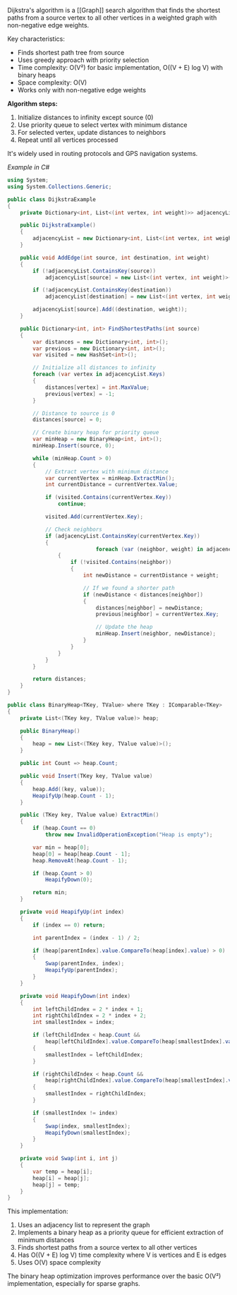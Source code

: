 Dijkstra's algorithm is a [[Graph]] search algorithm that finds the shortest paths from a source vertex to all other vertices in a weighted graph with non-negative edge weights.

Key characteristics:

- Finds shortest path tree from source
- Uses greedy approach with priority selection
- Time complexity: O(V²) for basic implementation, O((V + E) log V) with binary heaps
- Space complexity: O(V)
- Works only with non-negative edge weights

**Algorithm steps:**

1. Initialize distances to infinity except source (0)
2. Use priority queue to select vertex with minimum distance
3. For selected vertex, update distances to neighbors
4. Repeat until all vertices processed

It's widely used in routing protocols and GPS navigation systems.

*Example in C#*


```C#
using System;
using System.Collections.Generic;

public class DijkstraExample
{
    private Dictionary<int, List<(int vertex, int weight)>> adjacencyList;

    public DijkstraExample()
    {
        adjacencyList = new Dictionary<int, List<(int vertex, int weight)>>();
    }

    public void AddEdge(int source, int destination, int weight)
    {
        if (!adjacencyList.ContainsKey(source))
            adjacencyList[source] = new List<(int vertex, int weight)>();

        if (!adjacencyList.ContainsKey(destination))
            adjacencyList[destination] = new List<(int vertex, int weight)>();

        adjacencyList[source].Add((destination, weight));
    }

    public Dictionary<int, int> FindShortestPaths(int source)
    {
        var distances = new Dictionary<int, int>();
        var previous = new Dictionary<int, int>();
        var visited = new HashSet<int>();

        // Initialize all distances to infinity
        foreach (var vertex in adjacencyList.Keys)
        {
            distances[vertex] = int.MaxValue;
            previous[vertex] = -1;
        }

        // Distance to source is 0
        distances[source] = 0;

        // Create binary heap for priority queue
        var minHeap = new BinaryHeap<int, int>();
        minHeap.Insert(source, 0);

        while (minHeap.Count > 0)
        {
            // Extract vertex with minimum distance
            var currentVertex = minHeap.ExtractMin();
            int currentDistance = currentVertex.Value;

            if (visited.Contains(currentVertex.Key))
                continue;

            visited.Add(currentVertex.Key);

            // Check neighbors
            if (adjacencyList.ContainsKey(currentVertex.Key))
            {
			                foreach (var (neighbor, weight) in adjacencyList[currentVertex.Key])
                {
                    if (!visited.Contains(neighbor))
                    {
                        int newDistance = currentDistance + weight;

                        // If we found a shorter path
                        if (newDistance < distances[neighbor])
                        {
                            distances[neighbor] = newDistance;
                            previous[neighbor] = currentVertex.Key;

                            // Update the heap
                            minHeap.Insert(neighbor, newDistance);
                        }
                    }
                }
            }
        }

        return distances;
    }
}

public class BinaryHeap<TKey, TValue> where TKey : IComparable<TKey>
{
    private List<(TKey key, TValue value)> heap;

    public BinaryHeap()
    {
        heap = new List<(TKey key, TValue value)>();
    }

    public int Count => heap.Count;

    public void Insert(TKey key, TValue value)
    {
        heap.Add((key, value));
        HeapifyUp(heap.Count - 1);
    }

    public (TKey key, TValue value) ExtractMin()
    {
        if (heap.Count == 0)
            throw new InvalidOperationException("Heap is empty");

        var min = heap[0];
        heap[0] = heap[heap.Count - 1];
        heap.RemoveAt(heap.Count - 1);

        if (heap.Count > 0)
            HeapifyDown(0);

        return min;
    }

    private void HeapifyUp(int index)
    {
        if (index == 0) return;

        int parentIndex = (index - 1) / 2;

        if (heap[parentIndex].value.CompareTo(heap[index].value) > 0)
        {
            Swap(parentIndex, index);
            HeapifyUp(parentIndex);
        }
    }

    private void HeapifyDown(int index)
    {
        int leftChildIndex = 2 * index + 1;
        int rightChildIndex = 2 * index + 2;
        int smallestIndex = index;

        if (leftChildIndex < heap.Count &&
            heap[leftChildIndex].value.CompareTo(heap[smallestIndex].value) < 0)
        {
            smallestIndex = leftChildIndex;
        }

        if (rightChildIndex < heap.Count &&
            heap[rightChildIndex].value.CompareTo(heap[smallestIndex].value) < 0)
        {
            smallestIndex = rightChildIndex;
        }

        if (smallestIndex != index)
        {
            Swap(index, smallestIndex);
            HeapifyDown(smallestIndex);
        }
    }

    private void Swap(int i, int j)
    {
        var temp = heap[i];
        heap[i] = heap[j];
        heap[j] = temp;
    }
}
```

This implementation:

1. Uses an adjacency list to represent the graph
2. Implements a binary heap as a priority queue for efficient extraction of minimum distances
3. Finds shortest paths from a source vertex to all other vertices
4. Has O((V + E) log V) time complexity where V is vertices and E is edges
5. Uses O(V) space complexity

The binary heap optimization improves performance over the basic O(V²) implementation, especially for sparse graphs.